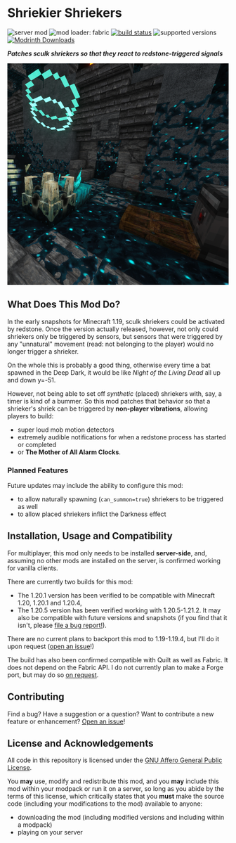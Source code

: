 # Shriekier Shriekers

![server mod](https://img.shields.io/badge/Server\/Client-server-critical)
![mod loader: fabric](https://img.shields.io/badge/Mod_Loader-fabric%2Fquilt-a4cc37)
[![build status](https://github.com/OpenBagTwo/ShriekierShriekers/actions/workflows/build.yml/badge.svg)](https://github.com/OpenBagTwo/ShriekierShriekers/actions/workflows/build.yml)
![supported versions](https://img.shields.io/badge/Supported_Versions-1.20--1.21.2-blue)
[![Modrinth Downloads](https://img.shields.io/modrinth/dt/shriekier-shriekers)](https://modrinth.com/mod/shriekier-shriekers)

_**Patches sculk shriekers so that they react to redstone-triggered signals**_

![logo](_static/logo_big.png)



## What Does This Mod Do?

In the early snapshots for Minecraft 1.19, sculk shriekers could be activated by redstone.
Once the version actually released, however, not only could shriekers only be triggered
by sensors, but sensors that were triggered by any "unnatural" movement (read: not belonging
to the player) would no longer trigger a shrieker.

On the whole this is probably a good thing, otherwise every time a bat spawned in the Deep Dark,
it would be like _Night of the Living Dead_ all up and down y=-51.

However, not being able to set off _synthetic_ (placed) shriekers with, say, a timer is kind of
a bummer. So this mod patches that behavior so that a shrieker's shriek can be triggered by
**non-player vibrations**, allowing players to build:
- super loud mob motion detectors
- extremely audible notifications for when a redstone process has started or completed
- or **The Mother of All Alarm Clocks**.

### Planned Features
Future updates may include the ability to configure this mod:
- to allow naturally spawning (`can_summon=true`) shriekers to be triggered as well
- to allow placed shriekers inflict the Darkness effect

## Installation, Usage and Compatibility
For multiplayer, this mod only needs to be installed **server-side**, and, assuming no other mods
are installed on the server, is confirmed working for vanilla clients.

There are currently two builds for this mod:
- The 1.20.1 version has been verified to be compatible with Minecraft 1.20, 1.20.1 and 1.20.4,
- The 1.20.5 version has been verified working with 1.20.5-1.21.2. It may also be compatible with
  future versions and  snapshots (if you find that it isn't, please
  [file a bug report!](https://github.com/OpenBagTwo/ShriekierShriekers/issues/new)).

There are no current plans to backport this mod to 1.19-1.19.4, but I'll do it upon request
([open an issue](https://github.com/OpenBagTwo/ShriekierShriekers/issues/new)!)

The build has also been confirmed compatible with Quilt as well as Fabric. It does not depend on
the Fabric API. I do not currently plan to make a Forge port, but may do so
[on request](https://github.com/OpenBagTwo/ShriekierShriekers/issues/new).

## Contributing

Find a bug? Have a suggestion or a question? Want to contribute a new feature or enhancement?
[Open an issue](https://github.com/OpenBagTwo/ShriekierShriekers/issues/new)!

## License and Acknowledgements

All code in this repository is licensed under the
[GNU Affero General Public License](https://www.gnu.org/licenses/agpl-3.0.en.html).

You **may** use, modify and redistribute this mod, and  you **may** include this mod within your
modpack or run it on a server, so long as you abide by the terms of
this license, which critically states that you **must** make the source code (including your
modifications to the mod) available to anyone:
- downloading the mod (including modified versions and including within a modpack)
- playing on your server
